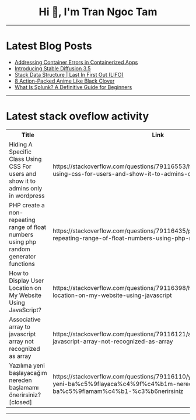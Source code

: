<h1 align="center">Hi 👋, I'm Tran Ngoc Tam</h1>

---

# Latest Blog Posts 
<!-- BLOG-POST-LIST:START -->
- [Addressing Container Errors in Containerized Apps](https://dev.to/carrie_luo1/addressing-container-errors-in-containerized-apps-5c91)
- [Introducing Stable Diffusion 3.5](https://dev.to/christianhappygo/introducing-stable-diffusion-35-4j32)
- [Stack Data Structure | Last In First Out &lpar;LIFO&rpar;](https://dev.to/sudhanshu_developer/stack-data-structure-last-in-first-out-lifo-2opa)
- [8 Action-Packed Anime Like Black Clover](https://dev.to/saimblogs/8-action-packed-anime-like-black-clover-5cg)
- [What Is Splunk? A Definitive Guide for Beginners](https://dev.to/markwayne/what-is-splunk-a-definitive-guide-for-beginners-1dal)
<!-- BLOG-POST-LIST:END -->

---

# Latest stack oveflow activity
<table>
  <tr><th>Title</th><th>Link</th></tr>
  <!-- STACKOVERFLOW:START --><tr><td>Hiding A Specific Class Using CSS For users and show it to admins only in wordpress</td><td>https://stackoverflow.com/questions/79116553/hiding-a-specific-class-using-css-for-users-and-show-it-to-admins-only-in-wordpr</td></tr><tr><td>PHP create a non-repeating range of float numbers using php random generator functions</td><td>https://stackoverflow.com/questions/79116435/php-create-a-non-repeating-range-of-float-numbers-using-php-random-generator-fun</td></tr><tr><td>How to Display User Location on My Website Using JavaScript?</td><td>https://stackoverflow.com/questions/79116398/how-to-display-user-location-on-my-website-using-javascript</td></tr><tr><td>Associative array to javascript array not recognized as array</td><td>https://stackoverflow.com/questions/79116121/associative-array-to-javascript-array-not-recognized-as-array</td></tr><tr><td>Yazılıma yeni başlayacağım nereden başlamamı önerirsiniz? [closed]</td><td>https://stackoverflow.com/questions/79116110/yaz%c4%b1l%c4%b1ma-yeni-ba%c5%9flayaca%c4%9f%c4%b1m-nereden-ba%c5%9flamam%c4%b1-%c3%b6nerirsiniz</td></tr><!-- STACKOVERFLOW:END -->
</table>

---


